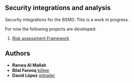 ## Security integrations and analysis
Security integrations for the BSMD. This is a work in progress.

For now the following projects are developed:
1. [Risk assessment Framework](risk_assessment_framework)


## Authors
* **Ranwa Al Mallah** 
* **Bilal Farooq** [billjee](https://github.com/billjee/)
* **David López** [mitrailer](https://github.com/mitrailer)